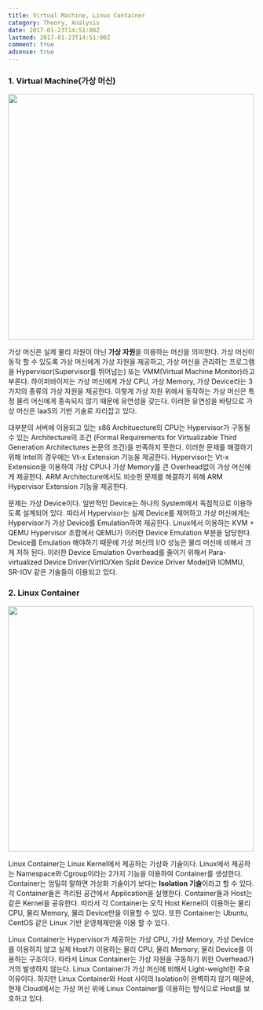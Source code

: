 ```yaml
---
title: Virtual Machine, Linux Container
category: Theory, Analysis
date: 2017-01-23T14:51:00Z
lastmod: 2017-01-23T14:51:00Z
comment: true
adsense: true
---
```


### 1. Virtual Machine(가상 머신)

<img src="{{site.baseurl}}/images/theory_analysis/Virtual_Machine_Linux_Container/Virtual_Machine.PNG" width="500px">

가상 머신은 실제 물리 자원이 아닌 **가상 자원**을 이용하는 머신을 의미한다. 가상 머신이 동작 할 수 있도록 가상 머신에게 가상 자원을 제공하고, 가상 머신을 관리하는 프로그램을 Hypervisor(Supervisor를 뛰어넘는) 또는 VMM(Virtual Machine Monitor)라고 부른다. 하이퍼바이저는 가상 머신에게 가상 CPU, 가상 Memory, 가상 Device라는 3가지의 종류의 가상 자원을 제공한다. 이렇게 가상 자원 위에서 동작하는 가상 머신은 특정 물리 머신에게 종속되지 않기 때문에 유연성을 갖는다. 이러한 유연성을 바탕으로 가상 머신은 IaaS의 기반 기술로 자리잡고 있다.

대부분의 서버에 이용되고 있는 x86 Archituecture의 CPU는 Hypervisor가 구동될 수 있는 Architecture의 조건 (Formal Requirements for Virtualizable Third Generation Architectures 논문의 조건)을 만족하지 못한다. 이러한 문제를 해결하기 위해 Intel의 경우에는 Vt-x Extension 기능을 제공한다. Hypervisor는 Vt-x Extension을 이용하여 가상 CPU나 가상 Memory를 큰 Overhead없이 가상 머신에게 제공한다. ARM Architecture에서도 비슷한 문제를 해결하기 위해 ARM Hypervisor Extension 기능을 제공한다.

문제는 가상 Device이다. 일반적인 Device는 하나의 System에서 독점적으로 이용하도록 설계되어 있다. 따라서 Hypervisor는 실제 Device를 제어하고 가상 머신에게는 Hypervisor가 가상 Device를 Emulation하여 제공한다. Linux에서 이용하는 KVM + QEMU Hypervisor 조합에서 QEMU가 이러한 Device Emulation 부분을 담당한다. Device를 Emulation 해야하기 때문에 가상 머신의 I/O 성능은 물리 머신에 비해서 크게 저하 된다. 이러한 Device Emulation Overhead를 줄이기 위해서 Para-virtualized Device Driver(VirtIO/Xen Split Device Driver Model)와 IOMMU, SR-IOV 같은 기술들이 이용되고 있다.

### 2. Linux Container

<img src="{{site.baseurl}}/images/theory_analysis/Virtual_Machine_Linux_Container/Linux_Container.PNG" width="500px">

Linux Container는 Linux Kernel에서 제공하는 가상화 기술이다. Linux에서 제공하는 Namespace와 Cgroup이라는 2가지 기능을 이용하여 Container를 생성한다. Container는 엄밀히 말하면 가상화 기술이기 보다는 **Isolation 기술**이라고 할 수 있다. 각 Container들은 격리된 공간에서 Application을 실행한다. Container들과 Host는 같은 Kernel을 공유한다. 따라서 각 Container는 오직 Host Kernel이 이용하는 물리 CPU, 물리 Memory, 물리 Device만을 이용할 수 있다. 또한 Container는 Ubuntu, CentOS 같은 Linux 기반 운영체제만을 이용 할 수 있다.

Linux Container는 Hypervisor가 제공하는 가상 CPU, 가상 Memory, 가상 Device를 이용하지 않고 실제 Host가 이용하는 물리 CPU, 물리 Memory, 물리 Device를 이용하는 구조이다. 따라서 Linux Container는 가상 자원을 구동하기 위한 Overhead가 거의 발생하지 않는다. Linux Container가 가상 머신에 비해서 Light-weight한 주요 이유이다. 하지만 Linux Container와 Host 사이의 Isolation이 완벽하지 않기 때문에, 현재 Cloud에서는 가상 머신 위에 Linux Container를 이용하는 방식으로 Host를 보호하고 있다.
